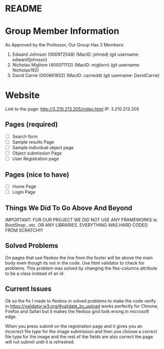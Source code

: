 # README

# Group Member Information
As Approved by the Professor, Our Group Has 3 Members:
1) Edward Johnson (000972548) (MacID: johned) (git username: edward1johnson)
2) Nicholas Migliore (400071112) (MacID: migliorn) (git username: Nicholas192)
3) David Carrie (000661652) (MacID: carriedd) (git username: DavidCarrie)

# Website
Link to the page: http://3.210.213.205/index.html
IP: 3.210.213.205

## Pages (required)

- [ ] Search form
- [ ] Sample results Page 
- [ ] Sample individual object page
- [ ] Object submission Page
- [ ] User Registration page

## Pages (nice to have)

- [ ] Home Page
- [ ] Login Page

## Things We Did To Go Above And Beyond

IMPORTANT: FOR OUR PROJECT WE DID NOT USE ANY FRAMEWORKS ie. BootStrap...etc. OR ANY LIBRARIES. EVERYTHING WAS HARD CODED FROM SCRATCH!!!

## Solved Problems

On pages that use flexbox the line from the footer will be above the main body even though its not in the code. Use html validator to check for problems. This problem was solved by changing the flex-columns attribute to be a class instead of an id.

## Current Issues

Ok so the fix I made to flexbox in solved problems to make the code verify in https://validator.w3.org/#validate_by_upload works perfectly for Chrome, Firefox and Safari but it makes the flexbox grid look wrong in microsoft edge.

When you press submit on the registration page and it gives you an incorrect file type for the image submission and then you choose
a correct file type for the image and the rest of the fields are also correct the page will not submit until it is refreshed.